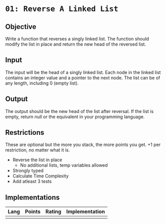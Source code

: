 # `01: Reverse A Linked List`

## Objective
Write a function that reverses a singly linked list. The function should modify the list in place and return the new head of the reversed list.

## Input

The input will be the head of a singly linked list. Each node in the linked list contains an integer value and a pointer to the next node.
The list can be of any length, including 0 (empty list).

## Output 

The output should be the new head of the list after reversal. If the list is empty, return null or the equivalent in your programming language.

## Restrictions
These are optional but the more you stack, the more points you get. +1 per restriction, no matter what it is.

- Reverse the list in place
  - No additional lists, temp variables allowed
- Strongly typed
- Calculate Time Complexity
- Add atleast 3 tests

## Implementations

| Lang | Points | Rating | Implementation
|------|:------:|:------:|---------------
|      |        |        |               